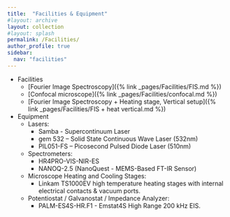 ```yaml
---
title:  "Facilities & Equipment"
#layout: archive
layout: collection
#layout: splash
permalink: /Facilities/
author_profile: true
sidebar:
  nav: "facilities"
---
```

* Facilities
  * [Fourier Image Spectroscopy]({% link _pages/Facilities/FIS.md %})
  * [Confocal microscope]({% link _pages/Facilities/confocal.md %})
  * [Fourier Image Spectroscopy + Heating stage, Vertical setup]({% link _pages/Facilities/FIS + heat vertical.md %})
* Equipment 
  * Lasers:
    * Samba - Supercontinuum Laser
    * gem 532 – Solid State Continuous Wave Laser (532nm)
    * PIL051-FS – Picosecond Pulsed Diode Laser (510nm)
   * Spectrometers:
       * HR4PRO-VIS-NIR-ES
       * NANOQ-2.5 (NanoQuest - MEMS-Based FT-IR Sensor)
   * Microscope Heating and Cooling Stages:
       * Linkam TS1000EV high temperature heating stages with internal electrical contacts & vacuum ports.
   *  Potentiostat / Galvanostat / Impedance Analyzer:
       * PALM-ES4S-HR.F1 - Emstat4S High Range 200 kHz EIS.
